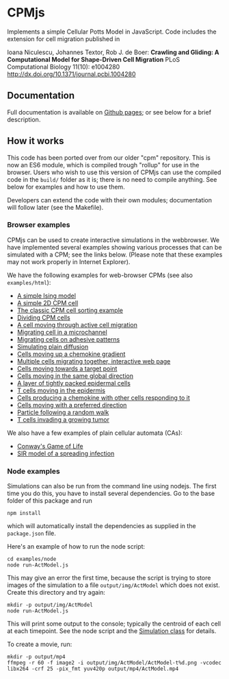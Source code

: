 # CPMjs

Implements a simple Cellular Potts Model in JavaScript. Code includes the extension for cell migration published in 

Ioana Niculescu, Johannes Textor, Rob J. de Boer:
__Crawling and Gliding: A Computational Model for Shape-Driven Cell Migration__
PLoS Computational Biology 11(10): e1004280
http://dx.doi.org/10.1371/journal.pcbi.1004280

## Documentation

Full documentation is available on [Github pages](https://ingewortel.github.io/cpmjs.github.io); or
see below for a brief description.

## How it works

This code has been ported over from our older "cpm" repository. This is now an ES6 module, 
which is compiled trough "rollup" for use in the browser. Users who wish to use this version
of CPMjs can use the compiled code in the `build/` folder as it is; there is no
need to compile anything. See below for examples and how to use them.

Developers can extend the code with their own modules; documentation will follow later
(see the Makefile).

### Browser examples

CPMjs can be used to create interactive simulations in the webbrowser. We have implemented
several examples showing various processes that can be simulated with a CPM; see the
links below. (Please note that these examples may not work properly in Internet Explorer). 

We have the following examples for web-browser CPMs (see also `examples/html`):

* [A simple Ising model](https://ingewortel.github.io/cpmjs.github.io/examples/IsingModel.html)
* [A simple 2D CPM cell](https://ingewortel.github.io/cpmjs.github.io/examples/SingleCell.html)
* [The classic CPM cell sorting example](https://ingewortel.github.io/cpmjs.github.io/examples/Cellsorting.html)
* [Dividing CPM cells](https://ingewortel.github.io/cpmjs.github.io/examples/CellDivision.html)
* [A cell moving through active cell migration](https://ingewortel.github.io/cpmjs.github.io/examples/ActModel.html)
* [Migrating cell in a microchannel](https://ingewortel.github.io/cpmjs.github.io/examples/Microchannel.html)
* [Migrating cells on adhesive patterns](https://ingewortel.github.io/cpmjs.github.io/examples/ActOnMicroPattern.html)
* [Simulating plain diffusion](https://ingewortel.github.io/cpmjs.github.io/examples/Diffusion.html)
* [Cells moving up a chemokine gradient](https://ingewortel.github.io/cpmjs.github.io/examples/Chemotaxis.html)
* [Multiple cells migrating together, interactive web page](https://ingewortel.github.io/cpmjs.github.io/examples/CollectiveMigration.html)
* [Cells moving towards a target point](https://ingewortel.github.io/cpmjs.github.io/examples/DirectedMotionTargetPoint.html)
* [Cells moving in the same global direction](https://ingewortel.github.io/cpmjs.github.io/examples/DirectedMotionLinear.html)
* [A layer of tightly packed epidermal cells](https://ingewortel.github.io/cpmjs.github.io/examples/Epidermis.html)
* [T cells moving in the epidermis](https://ingewortel.github.io/cpmjs.github.io/examples/EpidermisWithTCells.html)
* [Cells producing a chemokine with other cells responding to it](https://ingewortel.github.io/cpmjs.github.io/examples/ManyCellsDiffusion.html)
* [Cells moving with a preferred direction](https://ingewortel.github.io/cpmjs.github.io/examples/ManyCellsPrefDir.html)
* [Particle following a random walk](https://ingewortel.github.io/cpmjs.github.io/examples/RandomWalk.html)
* [T cells invading a growing tumor](https://ingewortel.github.io/cpmjs.github.io/examples/CancerInvasion.html)

We also have a few examples of plain cellular automata (CAs):

* [Conway's Game of Life](https://ingewortel.github.io/cpmjs.github.io/examples/GameOfLife.html)
* [SIR model of a spreading infection](https://ingewortel.github.io/cpmjs.github.io/examples/SIR.html)

### Node examples

Simulations can also be run from the command line using nodejs. The first time you do this,
you have to install several dependencies. Go to the base folder of this package and run

```
npm install
```

which will automatically install the dependencies as supplied in the `package.json` file.

Here's an example of how to run the node script:

```
cd examples/node
node run-ActModel.js
```

This may give an error the first time, because the script is trying to store images of
the simulation to a file `output/img/ActModel` which does not exist. Create this directory
and try again:

``` 
mkdir -p output/img/ActModel
node run-ActModel.js
```

This will print some output to the console; typically the centroid of each 
cell at each timepoint. See the node script and the 
[Simulation class](https://ingewortel.github.io/cpmjs.github.io/class/src/simulation/Simulation.js~Simulation.html)
for details.


To create a movie, run:
```
mkdir -p output/mp4
ffmpeg -r 60 -f image2 -i output/img/ActModel/ActModel-t%d.png -vcodec libx264 -crf 25 -pix_fmt yuv420p output/mp4/ActModel.mp4
```
